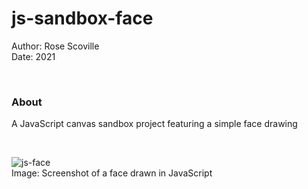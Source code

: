 # js-sandbox-face
Author: Rose Scoville  
Date: 2021  

<br />

### About
A JavaScript canvas sandbox project featuring a simple face drawing

<br />

![js-face](https://github.com/user-attachments/assets/2296695e-6ebb-4c3d-a617-8d7ec5b1d945)  
Image: Screenshot of a face drawn in JavaScript
